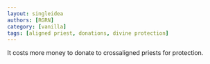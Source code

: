 ```yaml
---
layout: singleidea
authors: [RGRN]
category: [vanilla]
tags: [aligned priest, donations, divine protection]
---
```

It costs more money to donate to crossaligned priests for protection.
